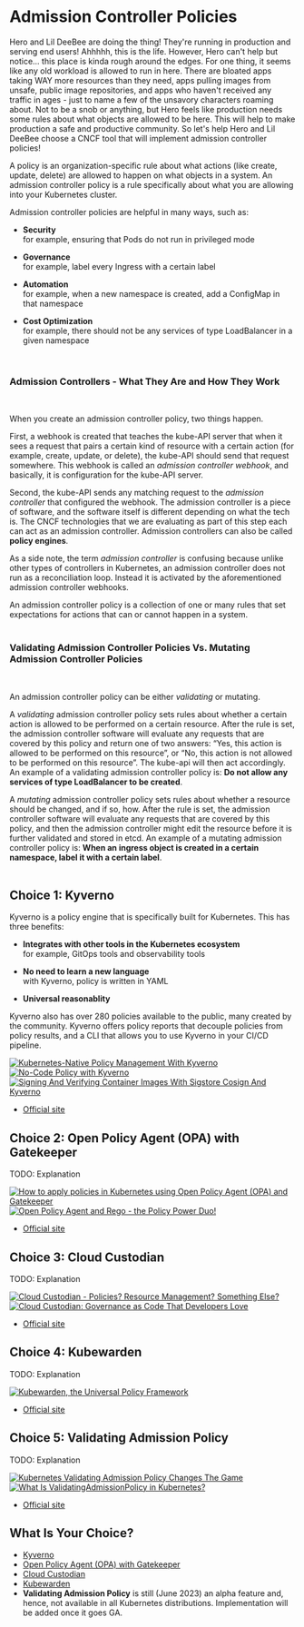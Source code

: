 # Admission Controller Policies

Hero and Lil DeeBee are doing the thing! They're running in production and serving end users! Ahhhhh, this is the life. However, Hero can't help but notice... this place is kinda rough around the edges. For one thing, it seems like any old workload is allowed to run in here. There are bloated apps taking WAY more resources than they need, apps pulling images from unsafe, public image repositories, and apps who haven't received any traffic in ages - just to name a few of the unsavory characters roaming about. Not to be a snob or anything, but Hero feels like production needs some rules about what objects are allowed to be here. This will help to make production a safe and productive community. So let's help Hero and Lil DeeBee choose a CNCF tool that will implement admission controller policies!

A policy is an organization-specific rule about what actions (like create, update, delete) are allowed to happen on what objects in a system. An admission controller policy is a rule specifically about what you are allowing into your Kubernetes cluster. 

Admission controller policies are helpful in many ways, such as:

* **Security** <br>
for example, ensuring that Pods do not run in privileged mode

* **Governance** <br>
for example, label every Ingress with a certain label

* **Automation** <br>
for example, when a new namespace is created, add a ConfigMap in that namespace

* **Cost Optimization** <br>
for example, there should not be any services of type LoadBalancer in a given namespace

<br>

### Admission Controllers - What They Are and How They Work

<br>

When you create an admission controller policy, two things happen. 

First, a webhook is created that teaches the kube-API server that when it sees a request that pairs a certain kind of resource with a certain action (for example, create, update, or delete), the kube-API should send that request somewhere. This webhook is called an *admission controller webhook*, and basically, it is configuration for the kube-API server.

Second, the kube-API sends any matching request to the *admission controller* that configured the webhook. The admission controller is a piece of software, and the software itself is different depending on what the tech is. The CNCF technologies that we are evaluating as part of this step each can act as an admission controller. Admission controllers can also be called **policy engines**. 

As a side note, the term *admission controller* is confusing because unlike other types of controllers in Kubernetes, an admission controller does not run as a reconciliation loop. Instead it is activated by the aforementioned admission controller webhooks. 

An admission controller policy is a collection of one or many rules that set expectations for actions that can or cannot happen in a system. 
<br>
<br>

### Validating Admission Controller Policies Vs. Mutating Admission Controller Policies
<br>

An admission controller policy can be either *validating* or mutating.

A *validating* admission controller policy sets rules about whether a certain action is allowed to be performed on a certain resource. After the rule is set, the admission controller software will evaluate any requests that are covered by this policy and return one of two answers: “Yes, this action is allowed to be performed on this resource”, or “No, this action is not allowed to be performed on this resource”. The kube-api will then act accordingly.  An example of a validating admission controller policy is: **Do not allow any services of type LoadBalancer to be created**. 

A *mutating* admission controller policy sets rules about whether a resource should be changed, and if so, how. After the rule is set, the admission controller software will evaluate any requests that are covered by this policy, and then the admission controller might edit the resource before it is further validated and stored in etcd. An example of a mutating admission controller policy is: **When an ingress object is created in a certain namespace, label it with a certain label**. 
<br>
<br>
## Choice 1: Kyverno

Kyverno is a policy engine that is specifically built for Kubernetes. This has three benefits:

* **Integrates with other tools in the Kubernetes ecosystem** <br>
for example, GitOps tools and observability tools

* **No need to learn a new language** <br>
with Kyverno, policy is written in YAML

* **Universal reasonablity** <br>

Kyverno also has over 280 policies available to the public, many created by the community. Kyverno offers policy reports that decouple policies from policy results, and a CLI that allows you to use Kyverno in your CI/CD pipeline.

[![Kubernetes-Native Policy Management With Kyverno](https://img.youtube.com/vi/DREjzfTzNpA/0.jpg)](https://youtu.be/DREjzfTzNpA)
[![No-Code Policy with Kyverno](https://img.youtube.com/vi/JsHA1UTxLHQ/0.jpg)](https://youtu.be/JsHA1UTxLHQ)
[![Signing And Verifying Container Images With Sigstore Cosign And Kyverno](https://img.youtube.com/vi/HLb1Q086u6M/0.jpg)](https://youtu.be/HLb1Q086u6M)
* [Official site](https://kyverno.io)

## Choice 2: Open Policy Agent (OPA) with Gatekeeper

TODO: Explanation

[![How to apply policies in Kubernetes using Open Policy Agent (OPA) and Gatekeeper](https://img.youtube.com/vi/14lGc7xMAe4/0.jpg)](https://youtu.be/14lGc7xMAe4)
[![Open Policy Agent and Rego - the Policy Power Duo!](https://img.youtube.com/vi/FlVBw5PNKZQ/0.jpg)](https://youtu.be/FlVBw5PNKZQ)
* [Official site](https://open-policy-agent.github.io/gatekeeper)

## Choice 3: Cloud Custodian

TODO: Explanation

[![Cloud Custodian - Policies? Resource Management? Something Else?](https://img.youtube.com/vi/AuXWI-Mkz9Q/0.jpg)](https://youtu.be/AuXWI-Mkz9Q)
[![Cloud Custodian: Governance as Code That Developers Love](https://img.youtube.com/vi/lv7wR6M9CWk/0.jpg)](https://youtu.be/lv7wR6M9CWk)
* [Official site](https://cloudcustodian.io)

## Choice 4: Kubewarden

TODO: Explanation

[![Kubewarden, the Universal Policy Framework](https://img.youtube.com/vi/bLQ_mtbNRUY/0.jpg)](https://youtu.be/bLQ_mtbNRUY)
* [Official site](https://kubewarden.io)

## Choice 5: Validating Admission Policy

TODO: Explanation

[![Kubernetes Validating Admission Policy Changes The Game](https://img.youtube.com/vi/EsZcDUaSUss/0.jpg)](https://youtu.be/EsZcDUaSUss)
[![What Is ValidatingAdmissionPolicy in Kubernetes?](https://img.youtube.com/vi/Cw_GE6nQPiY/0.jpg)](https://youtu.be/Cw_GE6nQPiY)
* [Official site](https://kubernetes.io/docs/reference/access-authn-authz/validating-admission-policy)

## What Is Your Choice?

* [Kyverno](kyverno.md)
* [Open Policy Agent (OPA) with Gatekeeper](gatekeeper.md)
* [Cloud Custodian](cloud-custodian.md)
* [Kubewarden](kubewarden.md)
* **Validating Admission Policy** is still (June 2023) an alpha feature and, hence, not available in all Kubernetes distributions. Implementation will be added once it goes GA.
